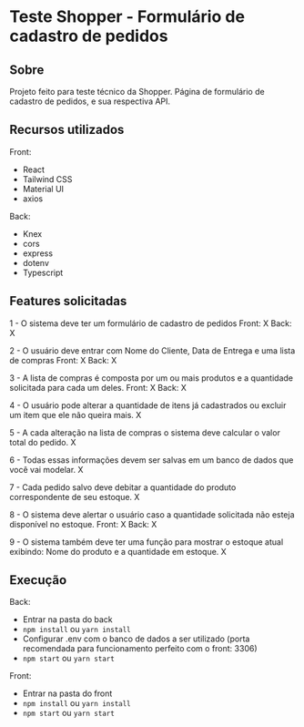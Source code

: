 # Teste Shopper - Formulário de cadastro de pedidos

## Sobre
Projeto feito para teste técnico da Shopper. Página de formulário de cadastro de pedidos, e sua respectiva API.

## Recursos utilizados
Front:
- React
- Tailwind CSS
- Material UI
- axios

Back:
- Knex
- cors
- express
- dotenv
- Typescript

## Features solicitadas
1 - O sistema deve ter um formulário de cadastro de pedidos
Front: X
Back: X

2 - O usuário deve entrar com Nome do Cliente, Data de Entrega e uma lista de compras
Front: X
Back: X

3 - A lista de compras é composta por um ou mais produtos e a quantidade solicitada para
cada um deles.
Front: X
Back: X

4 - O usuário pode alterar a quantidade de itens já cadastrados ou excluir um item que ele
não queira mais. X

5 - A cada alteração na lista de compras o sistema deve calcular o valor total do pedido. X


6 - Todas essas informações devem ser salvas em um banco de dados que você vai modelar. X


7 - Cada pedido salvo deve debitar a quantidade do produto correspondente de seu estoque. X


8 - O sistema deve alertar o usuário caso a quantidade solicitada não esteja disponível no
estoque.
Front: X
Back: X

9 - O sistema também deve ter uma função para mostrar o estoque atual exibindo: Nome do
produto e a quantidade em estoque. X


## Execução

Back:
- Entrar na pasta do back
- `npm install` ou `yarn install`
- Configurar .env com o banco de dados a ser utilizado (porta recomendada para funcionamento perfeito com o front: 3306)
- `npm start` ou `yarn start`

Front:
- Entrar na pasta do front
- `npm install` ou `yarn install`
- `npm start` ou `yarn start`

